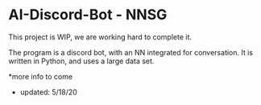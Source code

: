 # AI-Discord-Bot - NNSG

This project is WIP, we are working hard to complete it.

The program is a discord bot, with an NN integrated for conversation.  It is written in Python, and uses a large data set.

*more info to come
* updated: 5/18/20

